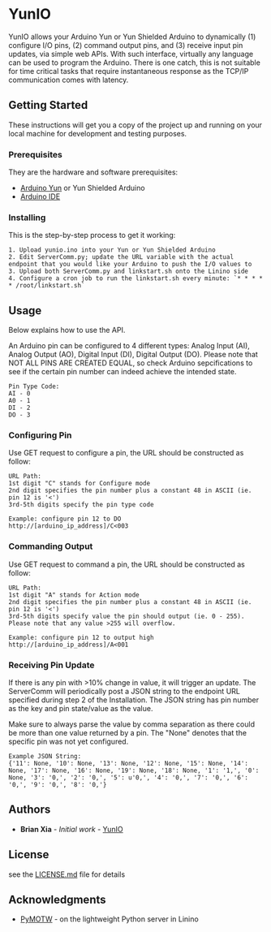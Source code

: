# YunIO

YunIO allows your Arduino Yun or Yun Shielded Arduino to dynamically (1) configure I/O pins, (2) command output pins, and (3) receive input pin updates, via simple web APIs. With such interface, virtually any language can be used to program the Arduino. There is one catch, this is not suitable for time critical tasks that require instantaneous response as the TCP/IP communication comes with latency.

## Getting Started

These instructions will get you a copy of the project up and running on your local machine for development and testing purposes. 

### Prerequisites

They are the hardware and software prerequisites:

* [Arduino Yun](https://store.arduino.cc/usa/arduino-yun) or Yun Shielded Arduino
* [Arduino IDE](https://www.arduino.cc/en/Main/Software)

### Installing

This is the step-by-step process to get it working:

```
1. Upload yunio.ino into your Yun or Yun Shielded Arduino
2. Edit ServerComm.py; update the URL variable with the actual endpoint that you would like your Arduino to push the I/O values to
3. Upload both ServerComm.py and linkstart.sh onto the Linino side
4. Configure a cron job to run the linkstart.sh every minute: `* * * * * /root/linkstart.sh`
```

## Usage

Below explains how to use the API.

An Arduino pin can be configured to 4 different types: Analog Input (AI), Analog Output (AO), Digital Input (DI), Digital Output (DO). Please note that NOT ALL PINS ARE CREATED EQUAL, so check Arduino sepcifications to see if the certain pin number can indeed achieve the intended state. 

```
Pin Type Code:
AI - 0 
A0 - 1
DI - 2
DO - 3
```

### Configuring Pin

Use GET request to configure a pin, the URL should be constructed as follow:
```
URL Path:
1st digit "C" stands for Configure mode
2nd digit specifies the pin number plus a constant 48 in ASCII (ie. pin 12 is '<')
3rd-5th digits specify the pin type code

Example: configure pin 12 to DO
http://[arduino_ip_address]/C<003
```


### Commanding Output

Use GET request to command a pin, the URL should be constructed as follow:
```
URL Path:
1st digit "A" stands for Action mode
2nd digit specifies the pin number plus a constant 48 in ASCII (ie. pin 12 is '<')
3rd-5th digits specify value the pin should output (ie. 0 - 255). Please note that any value >255 will overflow.

Example: configure pin 12 to output high
http://[arduino_ip_address]/A<001
```

### Receiving Pin Update

If there is any pin with >10% change in value, it will trigger an update. The ServerComm will periodically post a JSON string to the endpoint URL specified during step 2 of the Installation. The JSON string has pin number as the key and pin state/value as the value. 

Make sure to always parse the value by comma separation as there could be more than one value returned by a pin. The "None" denotes that the specific pin was not yet configured.

```
Example JSON String:
{'11': None, '10': None, '13': None, '12': None, '15': None, '14': None, '17': None, '16': None, '19': None, '18': None, '1': '1,', '0': None, '3': '0,', '2': '0,', '5': u'0,', '4': '0,', '7': '0,', '6': '0,', '9': '0,', '8': '0,'}

```

## Authors

* **Brian Xia** - *Initial work* - [YunIO](https://github.com/brianfruit)

## License

see the [LICENSE.md](LICENSE.md) file for details

## Acknowledgments

* [PyMOTW](https://pymotw.com/2/BaseHTTPServer/) - on the lightweight Python server in Linino
